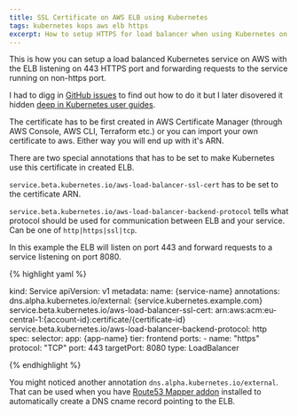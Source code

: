 ```yaml
---
title: SSL Certificate on AWS ELB using Kubernetes
tags: kubernetes kops aws elb https
excerpt: How to setup HTTPS for load balancer when using Kubernetes on AWS
---
```


This is how you can setup a load balanced Kubernetes service on AWS with the ELB listening on 443 HTTPS port and forwarding requests to the service running on non-https port.

I had to digg in [GitHub issues](https://github.com/kubernetes/kubernetes/pull/23495) to find out how to do it but I later disovered it hidden [deep in Kubernetes user guides](https://kubernetes.io/docs/user-guide/services/).

The certificate has to be first created in AWS Certificate Manager (through AWS Console, AWS CLI, Terraform etc.) or you can import your own certificate to aws. Either way you will end up with it's ARN.

There are two special annotations that has to be set to make Kubernetes use this certificate in created ELB.

`service.beta.kubernetes.io/aws-load-balancer-ssl-cert` has to be set to the certificate ARN.

`service.beta.kubernetes.io/aws-load-balancer-backend-protocol` tells what protocol should be used for communication between ELB and your service. Can be one of `http|https|ssl|tcp`.

In this example the ELB will listen on port 443 and forward requests to a service listening on port 8080.

{% highlight yaml %}

kind: Service
apiVersion: v1
metadata:
  name: {service-name}
  annotations:
    dns.alpha.kubernetes.io/external: {service.kubernetes.example.com}
    service.beta.kubernetes.io/aws-load-balancer-ssl-cert: arn:aws:acm:eu-central-1:{account-id}:certificate/{certificate-id}
    service.beta.kubernetes.io/aws-load-balancer-backend-protocol: http
spec:
  selector:
    app: {app-name}
    tier: frontend
  ports:
    - name: "https"
      protocol: "TCP"
      port: 443
      targetPort: 8080
  type: LoadBalancer

{% endhighlight %}

You might noticed another annotation `dns.alpha.kubernetes.io/external`. That can be used when you have [Route53 Mapper addon](https://github.com/kubernetes/kops/blob/master/docs/addons.md#route53-mapper) installed to automatically create a DNS cname record pointing to the ELB.

